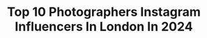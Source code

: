 ---
title: Top 10 Photographers Instagram Influencers In London In 2024
description: >-
  Find top photographers Instagram influencers in London in 2024. Most popular hashtags: #beauty #togetherjournal #mamiya.
platform: Instagram
hits: 517
text_top: Discover the best Instagram influencers on inBeat.
text_bottom: Our database has 517 Instagram influencers like this in London, United Kingdom for you to work with.
profiles:
  - username: "oliver.mayhall"
    fullname: >-
      Oliver Mayhall
    bio: >-
      Photographer - London 📷🎞 ~ Portfolio, Limited Edition Prints & Domestika Course👇🏻
    location: "United Kingdom"
    followers: 21594
    engagement: 867
    commentsToLikes: 0.024204
    id: ck5bxjqv6nuxa0i11sz2viqmu
    verified: false
    hashtags: ""
  - username: "benjaminwheeler"
    fullname: >-
      Benjamin Wheeler
    bio: >-
      Editorial Wedding Photographer. London based & internationally published inc; Elle, Vogue, Harpers Bazaar, BBC, SheerLuxe, Over The Moon & The Lane
    location: "United Kingdom"
    followers: 54860
    engagement: 626
    commentsToLikes: 0.028066
    id: ck0vw1rnsrpve0i1922wy5lt0
    verified: false
    hashtags: "#lovewins, #vogueweddings, #editorialweddingphotographer, #londonwedding"
  - username: "anyaholdstock"
    fullname: >-
      Anya Holdstock
    bio: >-
      Photographer, London
    location: "United Kingdom"
    followers: 67957
    engagement: 476
    commentsToLikes: 0.008999
    id: ck5c25c7kwkq20i11h070l5hj
    verified: false
    hashtags: "#newwork, #anyaholdstock, #nomakeup, #filmphotogaphy"
  - username: "moeez"
    fullname: >-
      Moeez Ali
    bio: >-
      Photographer - London based // moeez@joincomb.com // @thelittlethings
    location: "United Kingdom"
    followers: 44848
    engagement: 53
    commentsToLikes: 0.007905
    id: ck0tv2ykx9pp20i19m7ovpma4
    verified: false
    hashtags: ""
  - username: "ashleyverse"
    fullname: >-
      𝔸𝕍
    bio: >-
      📸 Photographer 🇬🇧London (Please email info@ashleyverse.co.uk enquiries)
    location: "United Kingdom"
    followers: 16775
    engagement: 331
    commentsToLikes: 0.044914
    id: ck15umoybnxda0i19v1wk8l8u
    verified: false
    hashtags: "#ad, #samsungkx, #letthemknow"
  - username: "nickramseyy"
    fullname: >-
      Nick Ramsey - Photographer
    bio: >-
      Fashion and commercial photographer London
    location: "United Kingdom"
    followers: 5050
    engagement: 224
    commentsToLikes: 0.031921
    id: ck15ujitbnhed0i19ha5h61ax
    verified: false
    hashtags: ""
  - username: "p.a.marzec"
    fullname: >-
      Piotr A. Marzec
    bio: >-
      Photographer, London studio@piotrandrzej.com
    location: "United Kingdom"
    followers: 25312
    engagement: 497
    commentsToLikes: 0.007846
    id: ck6u45axz1rqx0j7122cqdy4f
    verified: false
    hashtags: "#mamiyarz67, #london, #film, #print"
  - username: "xander.ldn"
    fullname: >-
      James Xander
    bio: >-
      Fashion, Fitness & Portrait Photographer London 🇬🇧 DM or Email For Shoot Enquiries No TFP ❌
    location: "United Kingdom"
    followers: 43561
    engagement: 125
    commentsToLikes: 0.028818
    id: ck55lp95223io0i11mtpd3vtm
    verified: false
    hashtags: ""
  - username: "freyadowson"
    fullname: >-
      Freya Dowson
    bio: >-
      Documentary Photographer London A journal of my life at home and on the road 🌎🌱
    location: "United Kingdom"
    followers: 19907
    engagement: 326
    commentsToLikes: 0.019653
    id: ckaotc2bzv99o0i78dcowbf91
    verified: false
    hashtags: "#givingtuesday, #foggy"
  - username: "adamsheridantaylor"
    fullname: >-
      Adam Sheridan-Taylor
    bio: >-
      Portrait, event & street Photographer. London born, LA based. All shots by me, all rights reserved. Follow my other work @astaylorphotography
    location: "United Kingdom"
    followers: 6358
    engagement: 2400
    commentsToLikes: 0.007559
    id: ckaorzihmpgvv0i786avpbn6z
    verified: false
    hashtags: "#hiphopbeats, #singersongwriter, #dolcegabbana, #georgefloyd"
---